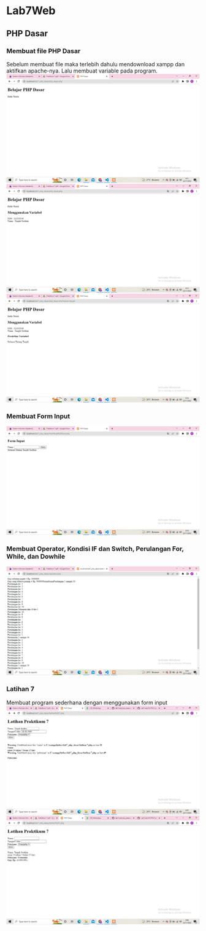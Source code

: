 # Lab7Web

## PHP Dasar

### Membuat file PHP Dasar
Sebelum membuat file maka terlebih dahulu mendownload xampp dan aktifkan apache-nya.
Lalu membuat variable pada program.
![Gambar 1](Folder/SS1.png)
![Gambar 2](Folder/SS2.png)
![Gambar 3](Folder/SS3.png)


### Membuat Form Input
![Gambar 4](Folder/SS4.png)

### Membuat Operator, Kondisi IF dan Switch, Perulangan For, While, dan Dowhile
![Gambar 5](Folder/SS5.png)


### Latihan 7
Membuat program sederhana dengan menggunakan form input
![Gambar 6](Folder/SS6.png)
![Gambar 7](Folder/SS7.png)
